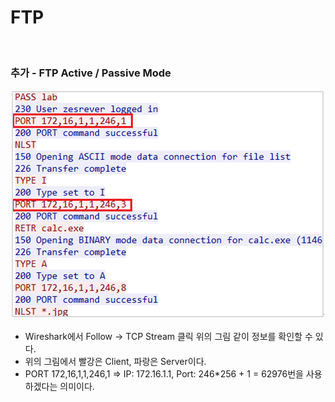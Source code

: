 # FTP
</br>

### 추가 - FTP Active / Passive Mode
![tcp_test](../img/tcp_test.png)
* Wireshark에서 Follow -> TCP Stream 클릭 위의 그림 같이 정보를 확인할 수 있다.
* 위의 그림에서 빨강은 Client, 파랑은 Server이다.
* PORT 172,16,1,1,246,1 => IP: 172.16.1.1, Port: 246*256 + 1 = 62976번을 사용하겠다는 의미이다.
</br>
</br>

